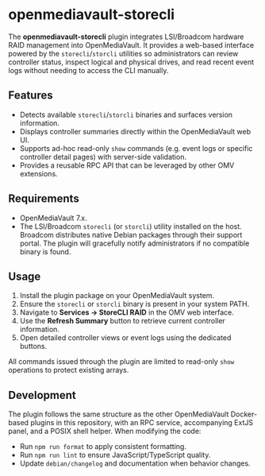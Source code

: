 # openmediavault-storecli

The **openmediavault-storecli** plugin integrates LSI/Broadcom hardware RAID
management into OpenMediaVault. It provides a web-based interface powered by
the `storecli`/`storcli` utilities so administrators can review controller
status, inspect logical and physical drives, and read recent event logs without
needing to access the CLI manually.

## Features

- Detects available `storecli`/`storcli` binaries and surfaces version
  information.
- Displays controller summaries directly within the OpenMediaVault web UI.
- Supports ad-hoc read-only `show` commands (e.g. event logs or specific
  controller detail pages) with server-side validation.
- Provides a reusable RPC API that can be leveraged by other OMV extensions.

## Requirements

- OpenMediaVault 7.x.
- The LSI/Broadcom `storecli` (or `storcli`) utility installed on the host.
  Broadcom distributes native Debian packages through their support portal. The
  plugin will gracefully notify administrators if no compatible binary is found.

## Usage

1. Install the plugin package on your OpenMediaVault system.
2. Ensure the `storecli` or `storcli` binary is present in your system PATH.
3. Navigate to **Services → StoreCLI RAID** in the OMV web interface.
4. Use the **Refresh Summary** button to retrieve current controller
   information.
5. Open detailed controller views or event logs using the dedicated buttons.

All commands issued through the plugin are limited to read-only `show`
operations to protect existing arrays.

## Development

The plugin follows the same structure as the other OpenMediaVault Docker-based
plugins in this repository, with an RPC service, accompanying ExtJS panel, and a
POSIX shell helper. When modifying the code:

- Run `npm run format` to apply consistent formatting.
- Run `npm run lint` to ensure JavaScript/TypeScript quality.
- Update `debian/changelog` and documentation when behavior changes.


